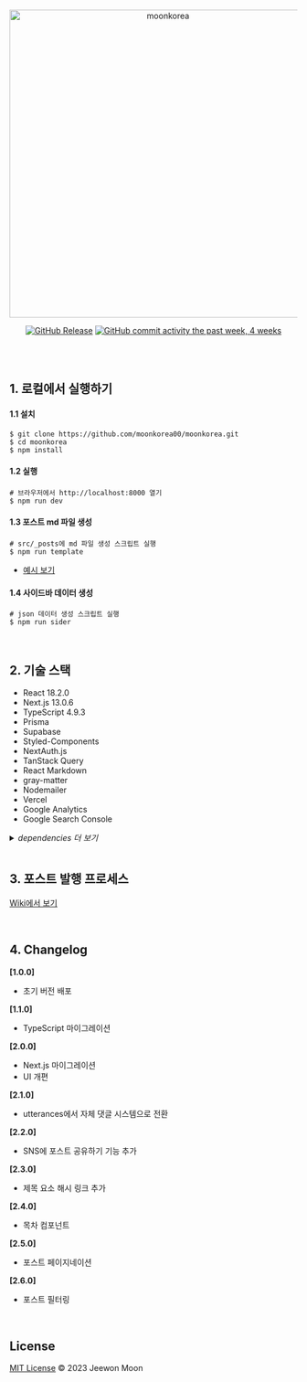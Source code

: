 <br>
<p align="center">
<a href="https://moonkorea.dev" target="_blank" rel="noopener">
<img width="539" alt="moonkorea" src="https://github.com/moonkorea00/moonkorea/assets/78708082/407f7c5c-12ab-4bde-a036-fef8d02fa0fa">
</a>

</p>

<div align="center">
  
  [![GitHub Release](https://img.shields.io/github/release/moonkorea00/moonkorea)](https://github.com/moonkorea00/moonkorea/releases)
  [![GitHub commit activity the past week, 4 weeks](https://img.shields.io/github/commit-activity/y/moonkorea00/moonkorea)](https://github.com/moonkorea00/moonkorea/commits/main)
  
</div>

<br>
<br>

## 1. 로컬에서 실행하기

#### 1.1 설치

```shell
$ git clone https://github.com/moonkorea00/moonkorea.git
$ cd moonkorea
$ npm install
```

#### 1.2 실행

```shell
# 브라우저에서 http://localhost:8000 열기
$ npm run dev
```

#### 1.3 포스트 md 파일 생성

```shell
# src/_posts에 md 파일 생성 스크립트 실행
$ npm run template
```

- [예시 보기](https://github.com/moonkorea00/moonkorea/wiki/front-matter-%ED%98%95%EC%8B%9D)

#### 1.4 사이드바 데이터 생성

```shell
# json 데이터 생성 스크립트 실행
$ npm run sider
```

<br>

## 2. 기술 스택

- React 18.2.0
- Next.js 13.0.6
- TypeScript 4.9.3
- Prisma
- Supabase
- Styled-Components
- NextAuth.js
- TanStack Query
- React Markdown
- gray-matter
- Nodemailer
- Vercel
- Google Analytics
- Google Search Console

<details><summary><i>dependencies 더 보기</i></summary>

```json
"dependencies": {
        "@next-auth/prisma-adapter": "^1.0.5",
        "@prisma/client": "^4.9.0",
        "@tanstack/react-query": "^5.4.3",
        "@vercel/analytics": "^0.1.6",
        "axios": "^1.3.0",
        "gray-matter": "^4.0.3",
        "next": "^13.0.6",
        "next-auth": "^4.20.1",
        "nodemailer": "^6.9.1",
        "react": "^18.2.0",
        "react-dom": "^18.2.0",
        "react-markdown": "^8.0.3",
        "react-player": "^2.12.0",
        "react-share": "^4.4.1",
        "react-syntax-highlighter": "^15.5.0",
        "rehype-raw": "^6.1.1",
        "sharp": "^0.31.3",
        "styled-components": "^5.3.5",
        "web-vitals": "^2.1.4"
      },
      "devDependencies": {
        "@next/bundle-analyzer": "^13.2.4",
        "@tanstack/eslint-plugin-query": "^5.0.5",
        "@tanstack/react-query-devtools": "^5.4.3",
        "@types/gtag.js": "^0.0.12",
        "@types/jest": "^29.5.8",
        "@types/node": "^18.11.9",
        "@types/nodemailer": "^6.4.7",
        "@types/react": "^18.0.25",
        "@types/react-dom": "^18.0.9",
        "@types/react-syntax-highlighter": "^15.5.5",
        "@types/styled-components": "^5.1.26",
        "@typescript-eslint/eslint-plugin": "^5.47.0",
        "@typescript-eslint/parser": "^5.47.0",
        "babel-plugin-styled-components": "^2.0.7",
        "eslint": "^8.30.0",
        "eslint-plugin-react": "^7.31.11",
        "file-loader": "^6.2.0",
        "jest": "^29.7.0",
        "next-sitemap": "^3.1.43",
        "prisma": "^4.9.0",
        "typescript": "^4.9.3"
      }
```

</details>

<br>

## 3. 포스트 발행 프로세스
[Wiki에서 보기](https://github.com/moonkorea00/moonkorea/wiki/%ED%8F%AC%EC%8A%A4%ED%8A%B8-%EB%B0%9C%ED%96%89-%ED%94%84%EB%A1%9C%EC%84%B8%EC%8A%A4)

<br>

## 4. Changelog

<b>[1.0.0]</b>
- 초기 버전 배포

<b>[1.1.0]</b>
- TypeScript 마이그레이션

<b>[2.0.0]</b>
- Next.js 마이그레이션
- UI 개편

<b>[2.1.0]</b>
- utterances에서 자체 댓글 시스템으로 전환

<b>[2.2.0]</b>
- SNS에 포스트 공유하기 기능 추가

<b>[2.3.0]</b>
- 제목 요소 해시 링크 추가

<b>[2.4.0]</b>
- 목차 컴포넌트

<b>[2.5.0]</b>
- 포스트 페이지네이션

<b>[2.6.0]</b>
- 포스트 필터링

<br>

## License

[MIT License](https://github.com/moonkorea00/moonkorea/blob/main/LICENSE) © 2023 Jeewon Moon


